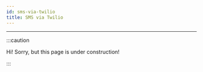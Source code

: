 ```yaml
---
id: sms-via-twilio
title: SMS via Twilio
---
```


----------------

:::caution

Hi! Sorry, but this page is under construction!

:::
